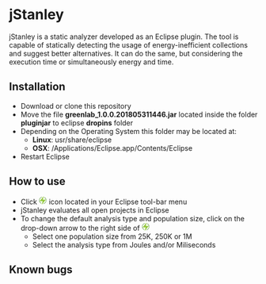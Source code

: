 # jStanley
jStanley is a static analyzer developed as an Eclipse plugin. The tool is capable of statically detecting the usage of energy-inefficient collections and suggest better alternatives. It can do the same, but considering the execution time or simultaneously energy and time.

## Installation
- Download or clone this repository
- Move the file **greenlab_1.0.0.201805311446.jar** located inside the folder **pluginjar** to eclipse **dropins** folder
- Depending on the Operating System this folder may be located at:
	- **Linux**: usr/share/eclipse 
	- **OSX**: /Applications/Eclipse.app/Contents/Eclipse
- Restart Eclipse

## How to use
- Click ![jStanley](https://github.com/greensoftwarelab/jStanley/blob/master/icons/sample.png) icon located in your Eclipse tool-bar menu
- jStanley evaluates all open projects in Eclipse
- To change the default analysis type and population size, click on the drop-down arrow to the right side of ![jStanley](https://github.com/greensoftwarelab/jStanley/blob/master/icons/sample.png)
	- Select one population size from 25K, 250K or 1M
	- Select the analysis type from Joules and/or Miliseconds


## Known bugs